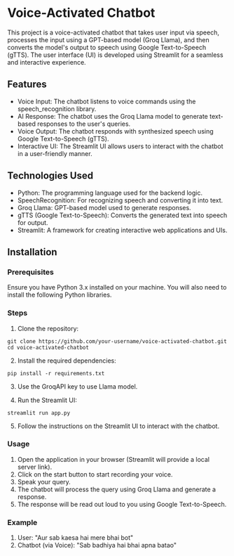 # Voice-Activated Chatbot

This project is a voice-activated chatbot that takes user input via speech, processes the input using a GPT-based model (Groq Llama), and then converts the model's output to speech using Google Text-to-Speech (gTTS). The user interface (UI) is developed using Streamlit for a seamless and interactive experience.

## Features
- Voice Input: The chatbot listens to voice commands using the speech_recognition library.
- AI Response: The chatbot uses the Groq Llama model to generate text-based responses to the user's queries.
- Voice Output: The chatbot responds with synthesized speech using Google Text-to-Speech (gTTS).
- Interactive UI: The Streamlit UI allows users to interact with the chatbot in a user-friendly manner.

## Technologies Used
- Python: The programming language used for the backend logic.
- SpeechRecognition: For recognizing speech and converting it into text.
- Groq Llama: GPT-based model used to generate responses.
- gTTS (Google Text-to-Speech): Converts the generated text into speech for output.
- Streamlit: A framework for creating interactive web applications and UIs.
## Installation
### Prerequisites
Ensure you have Python 3.x installed on your machine. You will also need to install the following Python libraries.

### Steps
1. Clone the repository:
```
git clone https://github.com/your-username/voice-activated-chatbot.git
cd voice-activated-chatbot
```
2. Install the required dependencies:
```
pip install -r requirements.txt
```

3. Use the GroqAPI key to use Llama model.

4. Run the Streamlit UI:
```
streamlit run app.py
```
5. Follow the instructions on the Streamlit UI to interact with the chatbot.

### Usage
1. Open the application in your browser (Streamlit will provide a local server link).
2. Click on the start button to start recording your voice.
3. Speak your query.
4. The chatbot will process the query using Groq Llama and generate a response.
5. The response will be read out loud to you using Google Text-to-Speech.
### Example
1. User: "Aur sab kaesa hai mere bhai bot"
2. Chatbot (via Voice): "Sab badhiya hai bhai apna batao"
